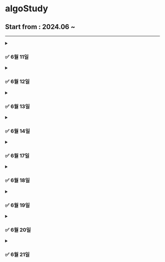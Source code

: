 # algoStudy

## Start from : 2024.06 ~ 

------
<details markdown = "1">
  <summary> <h3> ✅ 6월 11일 </h3> </summary>

> **문제 링크**: https://school.programmers.co.kr/learn/courses/30/lessons/250134

|   문제    |    레벨    |  석우   |   상원    |  지민     |      세환   |  
|:-------:|:--------:|:-----:|:-------:|:-------:|:---------:|  
| 수레 움직이기 |   LV 3   | [Code](https://github.com/abovenormal/algoStudy/blob/main/%EC%9E%A5%EC%84%9D%EC%9A%B0/%EC%98%A8%EB%9D%BC%EC%9D%B8/%EC%BD%94%ED%85%8C3_%EC%88%98%EB%A0%88%EC%9B%80%EC%A7%81%EC%9D%B4%EA%B8%B0.py) |  [Code](https://github.com/abovenormal/algoStudy/blob/main/%EC%84%9C%EC%83%81%EC%9B%90/%ED%94%84%EB%A1%9C%EA%B7%B8%EB%9E%98%EB%A8%B8%EC%8A%A4%20lv3%20%EC%88%98%EB%A0%88%EC%9B%80%EC%A7%81%EC%9D%B4%EA%B8%B0.py)  |  [Code](https://github.com/abovenormal/algoStudy/commit/c466e011d6031d138bd0d7c6be2415df3e4731bf)  | [Code](https://github.com/abovenormal/algoStudy/blob/main/%ED%95%9C%EC%84%B8%ED%99%98/Solution_%EC%88%98%EB%A0%88%EC%9B%80%EC%A7%81%EC%9D%B4%EA%B8%B0.java) |
</details>

<details markdown = "1">
  <summary> <h3> ✅ 6월 12일 </h3> </summary>

> **문제 링크**: https://www.acmicpc.net/problem/17822

|   문제    |    레벨    |  석우   |   상원    |                                                 지민                                                 |   세환    |  
|:-------:|:--------:|:-----:|:-------:|:--------------------------------------------------------------------------------------------------:|:---:|
| 원판 돌리기 |   Gold 2   | [Code](https://github.com/abovenormal/algoStudy/blob/main/%EC%9E%A5%EC%84%9D%EC%9A%B0/%EC%98%A8%EB%9D%BC%EC%9D%B8/%EC%BD%94%ED%85%8CG2_%EC%9B%90%ED%8C%90%EB%8F%8C%EB%A6%AC%EA%B8%B0.py) |  [Code](https://github.com/abovenormal/algoStudy/blob/main/%EC%84%9C%EC%83%81%EC%9B%90/%EB%B0%B1%EC%A4%80%20%EC%9B%90%ED%8C%90%EB%8F%8C%EB%A6%AC%EA%B8%B0.py)  | [Code](https://github.com/abovenormal/algoStudy/commit/773d4c3a6d165d1e9ab70c4efa8508a3cc13e9a2)   |[Code](https://github.com/abovenormal/algoStudy/blob/main/%ED%95%9C%EC%84%B8%ED%99%98/Main_%EC%9B%90%ED%8C%90%EB%8F%8C%EB%A6%AC%EA%B8%B0.java) |
</details>

<details markdown = "1">
  <summary> <h3> ✅ 6월 13일 </h3> </summary>

> **문제 링크**: https://www.acmicpc.net/problem/17281

|   문제    |    레벨    |  석우   |   상원    |  지민     |                                                               세환                                                               |  
|:-------:|:--------:|:-----:|:-------:|:-------:|:------------------------------------------------------------------------------------------------------------------------------:| 
| 야구 |   Gold 4   | [Code](https://github.com/abovenormal/algoStudy/blob/main/%EC%9E%A5%EC%84%9D%EC%9A%B0/%EC%98%A8%EB%9D%BC%EC%9D%B8/%EC%BD%94%ED%85%8C17281.py) |  [Code](https://github.com/abovenormal/algoStudy/blob/main/%EC%84%9C%EC%83%81%EC%9B%90/%EB%B0%B1%EC%A4%80%20%E2%9A%BE.py)  |  [Code](https://github.com/abovenormal/algoStudy/commit/68b6af22a5452e7e09bd6ff00ce938419139777d)  | [Code](https://github.com/abovenormal/algoStudy/blob/main/%ED%95%9C%EC%84%B8%ED%99%98/Main_%EC%95%BC%EA%B5%AC_17281_0613.java) |
</details>

<details markdown = "1">
  <summary> <h3> ✅ 6월 14일 </h3> </summary>

> **문제 링크**: [https://www.acmicpc.net/problem/17281](https://school.programmers.co.kr/learn/courses/30/lessons/150369)

|   문제    |    레벨    |  석우   |   상원    |  지민     |    세환    |  
|:-------:|:--------:|:-----:|:-------:|:-------:|:-----:|  
| 택배 배달과 수거하기 |   LV 2   | [Code](https://github.com/abovenormal/algoStudy/blob/main/%EC%9E%A5%EC%84%9D%EC%9A%B0/%EC%98%A8%EB%9D%BC%EC%9D%B8/%EC%BD%94%ED%85%8C_%ED%83%9D%EB%B0%B0%EB%B0%B0%EB%8B%AC%EA%B3%BC%EC%88%98%EA%B1%B0%ED%95%98%EA%B8%B0.py) |  [Code]()  |  [Code](https://github.com/abovenormal/algoStudy/commit/62b020c26dbfbe732db41ddd47052d32d957a3fb)  |[Code](https://github.com/abovenormal/algoStudy/blob/a7fadb6a2e484476892a37b4276d835ad92b0b6f/%ED%95%9C%EC%84%B8%ED%99%98/Solution_%ED%83%9D%EB%B0%B0%EB%B0%B0%EB%8B%AC%EA%B3%BC%EC%88%98%EA%B1%B0%ED%95%98%EA%B8%B0_0614.java) |
</details>

<details markdown = "1">
  <summary> <h3> ✅ 6월 17일 </h3> </summary>

> **문제 링크**: [https://www.acmicpc.net/problem/18809)

|   문제    |    레벨    |  석우   |   상원    |  지민     |    세환    |  
|:-------:|:--------:|:-----:|:-------:|:-------:|:-----:|  
| gaaaaarden |   Gold 1   | [Code](https://github.com/abovenormal/algoStudy/blob/main/%EC%9E%A5%EC%84%9D%EC%9A%B0/%EC%98%A8%EB%9D%BC%EC%9D%B8/%EC%BD%94%ED%85%8CG1_gaaarden.py) |  [Code]()  |  [Code]()  |[Code]() |
</details>

<details markdown = "1">
  <summary> <h3> ✅ 6월 18일 </h3> </summary>

> **문제 링크**: [https://www.acmicpc.net/problem/1707)

|   문제    |    레벨    |  석우   |   상원    |  지민     |    세환    |  
|:-------:|:--------:|:-----:|:-------:|:-------:|:-----:|  
| 이분그래프 |   Gold 4   | [Code](https://github.com/abovenormal/algoStudy/blob/main/%EC%9E%A5%EC%84%9D%EC%9A%B0/%EC%98%A8%EB%9D%BC%EC%9D%B8/%EC%BD%94%ED%85%8CG4_%EC%9D%B4%EB%B6%84%EA%B7%B8%EB%9E%98%ED%94%84.py) |  [Code]()  |  [Code](https://github.com/abovenormal/algoStudy/commit/ce1644e0395412dc61a1de805aac140866b97e12)  |[Code]() |
</details>


<details markdown = "1">
  <summary> <h3> ✅ 6월 19일 </h3> </summary>

> **문제 링크**: [https://www.acmicpc.net/problem/22868)

|   문제    |    레벨    |  석우   |   상원    |  지민     |    세환    |  
|:-------:|:--------:|:-----:|:-------:|:-------:|:-----:|  
| 산책 |   Gold 3   | [Code](https://github.com/abovenormal/algoStudy/blob/main/%EC%9E%A5%EC%84%9D%EC%9A%B0/%EC%98%A8%EB%9D%BC%EC%9D%B8/BOJ22868_%EC%82%B0%EC%B1%85.py) |  [Code]()  |  [Code](https://github.com/abovenormal/algoStudy/commit/7f2ead3d5b4506e1a80a51f3a440f229a5ce0d31)  |[Code]() |
</details>

<details markdown = "1">
  <summary> <h3> ✅ 6월 20일 </h3> </summary>

> **문제 링크**: [https://www.acmicpc.net/problem/2141 )

|   문제    |    레벨    |  석우   |   상원    |  지민     |    세환    |  
|:-------:|:--------:|:-----:|:-------:|:-------:|:-----:|  
| 우체국 |   Gold 4   | [Code](https://github.com/abovenormal/algoStudy/blob/main/%EC%9E%A5%EC%84%9D%EC%9A%B0/%EC%98%A8%EB%9D%BC%EC%9D%B8/BOJ2141_%EC%9A%B0%EC%B2%B4%EA%B5%AD.py) |  [Code]()  |  [Code](https://github.com/abovenormal/algoStudy/commit/7249808256728b12a6bf1126978b2f037661bcc7)  |[Code]() |
</details>

<details markdown = "1">
  <summary> <h3> ✅ 6월 21일 </h3> </summary>

> **문제 링크**: [치킨 배달](https://www.acmicpc.net/problem/15686)

|   문제    |    레벨    |  석우   |   상원    |  지민     |    세환    |  
|:-------:|:--------:|:-----:|:-------:|:-------:|:-----:|  
| 치킨배달 |   Gold 5   | [Code]() |  [Code]()  |  [Code](https://github.com/abovenormal/algoStudy/commit/8d40db14d31db77117dc323921ad49aa705d6cbd)  |[Code]() |
</details>



